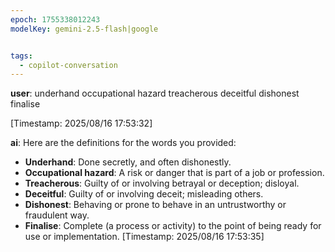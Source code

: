 ```yaml
---
epoch: 1755338012243
modelKey: gemini-2.5-flash|google


tags:
  - copilot-conversation
---
```


**user**: underhand   occupational hazard    treacherous deceitful dishonest finalise

[Timestamp: 2025/08/16 17:53:32]

**ai**: Here are the definitions for the words you provided:

*   **Underhand**: Done secretly, and often dishonestly.
*   **Occupational hazard**: A risk or danger that is part of a job or profession.
*   **Treacherous**: Guilty of or involving betrayal or deception; disloyal.
*   **Deceitful**: Guilty of or involving deceit; misleading others.
*   **Dishonest**: Behaving or prone to behave in an untrustworthy or fraudulent way.
*   **Finalise**: Complete (a process or activity) to the point of being ready for use or implementation.
[Timestamp: 2025/08/16 17:53:35]
